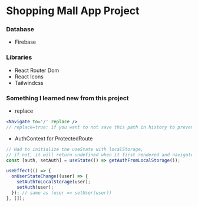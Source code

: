 # Shopping Mall App Project

### Database

- Firebase

### Libraries

- React Router Dom
- React Icons
- Tailwindcss

### Something I learned new from this project

- replace

```jsx
<Navigate to='/' replace />
// replace=true: if you want to not save this path in history to prevent coming from unapproved user
```

- AuthContext for ProtectedRoute

```jsx
// Had to initialize the useState with localStorage,
// if not, it will return undefined when it first rendered and navigate to Home
const [auth, setAuth] = useState(() => getAuthFromLocalStorage());

useEffect(() => {
  onUserStateChange((user) => {
    setAuthToLocalStorage(user);
    setAuth(user);
  }); // same as (user => setUser(user))
}, []);
```
